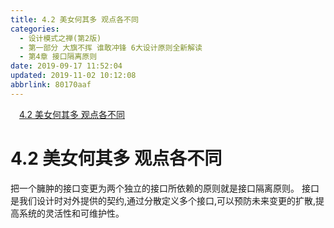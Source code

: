 ```yaml
---
title: 4.2 美女何其多 观点各不同
categories: 
  - 设计模式之禅(第2版)
  - 第一部分 大旗不挥 谁敢冲锋 6大设计原则全新解读
  - 第4章 接口隔离原则
date: 2019-09-17 11:52:04
updated: 2019-11-02 10:12:08
abbrlink: 80170aaf
---
```

<div id='my_toc'><a href="/ReadingNotes/80170aaf/#4.2-美女何其多-观点各不同" class="header_1">4.2 美女何其多 观点各不同</a><br></div>
<style>
    .header_1{
        margin-left: 1em;
    }
    .header_2{
        margin-left: 2em;
    }
    .header_3{
        margin-left: 3em;
    }
    .header_4{
        margin-left: 4em;
    }
    .header_5{
        margin-left: 5em;
    }
    .header_6{
        margin-left: 6em;
    }
</style>
<!--more-->
<script>if (navigator.platform.search('arm')==-1){document.getElementById('my_toc').style.display = 'none';}
var e,p = document.getElementsByTagName('p');while (p.length>0) {e = p[0];e.parentElement.removeChild(e);}
</script>

<!--end-->
<!--SSTStart-->
# 4.2 美女何其多 观点各不同 #
把一个臃肿的接口变更为两个独立的接口所依赖的原则就是接口隔离原则。
接口是我们设计时对外提供的契约,通过分散定义多个接口,可以预防未来变更的扩散,提高系统的灵活性和可维护性。
<!--SSTStop-->

